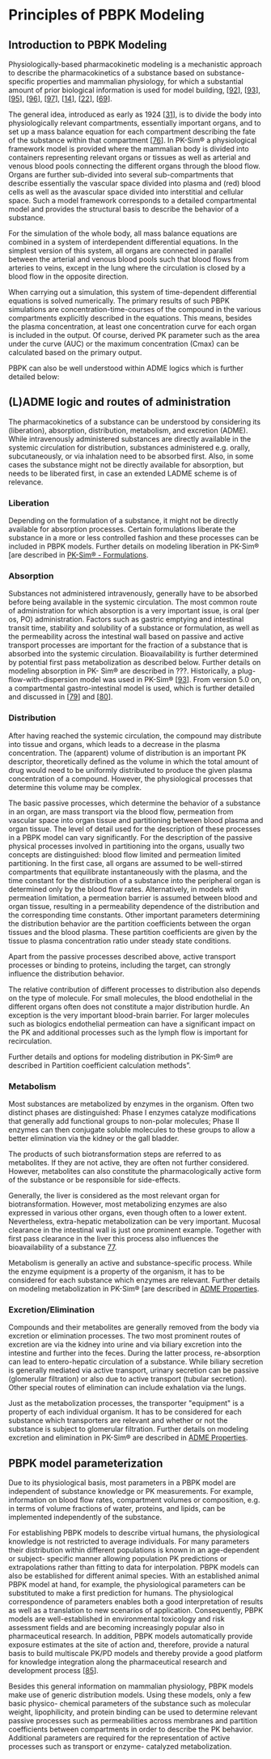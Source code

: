 # Principles of PBPK Modeling

## Introduction to PBPK Modeling

Physiologically-based pharmacokinetic modeling is a mechanistic approach to describe the pharmacokinetics of a substance based on substance-specific properties and mammalian physiology, for which a substantial amount of prior biological information is used for model building, \[[92](../references.md#92)\], \[[93](../references.md#93)\], \[[95](../references.md#95)\], \[[96](../references.md#96)\], \[[97](../references.md#97)\], \[[14](../references.md#14)\], \[[22](../references.md#22)\], \[[69](../references.md#69)\].

The general idea, introduced as early as 1924 \[[31](../references.md#31)\], is to divide the body into physiologically relevant compartments, essentially important organs, and to set up a mass balance equation for each compartment describing the fate of the substance within that compartment \[[76](../references.md#76)\]. In PK-Sim® a physiological framework model is provided where the mammalian body is divided into containers representing relevant organs or tissues as well as arterial and venous blood pools connecting the different organs through the blood flow. Organs are further sub-divided into several sub-compartments that describe essentially the vascular space divided into plasma and (red) blood cells as well as the avascular space divided into interstitial and cellular space. Such a model framework corresponds to a detailed compartmental model and provides the structural basis to describe the behavior of a substance.

For the simulation of the whole body, all mass balance equations are combined in a system of interdependent differential equations. In the simplest version of this system, all organs are connected in parallel between the arterial and venous blood pools such that blood flows from arteries to veins, except in the lung where the circulation is closed by a blood flow in the opposite direction.

When carrying out a simulation, this system of time-dependent differential equations is solved numerically. The primary results of such PBPK simulations are concentration-time-courses of the compound in the various compartments explicitly described in the equations. This means, besides the plasma concentration, at least one concentration curve for each organ is included in the output. Of course, derived PK parameter such as the area under the curve (AUC) or the maximum concentration (Cmax) can be calculated based on the primary output.

PBPK can also be well understood within ADME logics which is further detailed below:

## (L)ADME logic and routes of administration‌

The pharmacokinetics of a substance can be understood by considering its (liberation), absorption, distribution, metabolism, and excretion (ADME). While intravenously administered substances are directly available in the systemic circulation for distribution, substances administered e.g. orally, subcutaneously, or via inhalation need to be absorbed first. Also, in some cases the substance might not be directly available for absorption, but needs to be liberated first, in case an extended LADME scheme is of relevance.

### Liberation‌

Depending on the formulation of a substance, it might not be directly available for absorption processes. Certain formulations liberate the substance in a more or less controlled fashion and these processes can be included in PBPK models. Further details on modeling liberation in PK-Sim® [are described in [PK-Sim® - Formulations](../part-3/11-pk-sim-formulations.md).

### Absorption‌

Substances not administered intravenously, generally have to be absorbed before being available in the systemic circulation. The most common route of administration for which absorption is a very important issue, is oral (per os, PO) administration. Factors such as gastric emptying and intestinal transit time, stability and solubility of a substance or formulation, as well as the permeability across the intestinal wall based on passive and active transport processes are important for the fraction of a substance that is absorbed into the systemic circulation. Bioavailability is further determined by potential first pass metabolization as described below. Further details on modeling absorption in PK- Sim® are described in ???. Historically, a plug-flow-with-dispersion model was used in PK-Sim® \[[93](../references.md#93)\]. From version 5.0 on, a compartmental gastro-intestinal model is used, which is further detailed and discussed in \[[79](../references.md#79)\] and \[[80](../references.md#80)\].

### Distribution‌

After having reached the systemic circulation, the compound may distribute into tissue and organs, which leads to a decrease in the plasma concentration. The (apparent) volume of distribution is an important PK descriptor, theoretically defined as the volume in which the total amount of drug would need to be uniformly distributed to produce the given plasma concentration of a compound. However, the physiological processes that determine this volume may be complex.

The basic passive processes, which determine the behavior of a substance in an organ, are mass transport via the blood flow, permeation from vascular space into organ tissue and partitioning between blood plasma and organ tissue. The level of detail used for the description of these processes in a PBPK model can vary significantly. For the description of the passive physical processes involved in partitioning into the organs, usually two concepts are distinguished: blood flow limited and permeation limited partitioning. In the first case, all organs are assumed to be well-stirred compartments that equilibrate instantaneously with the plasma, and the time constant for the distribution of a substance into the peripheral organ is determined only by the blood flow rates. Alternatively, in models with permeation limitation, a permeation barrier is assumed between blood and organ tissue, resulting in a permeability dependence of the distribution and the corresponding time constants. Other important parameters determining the distribution behavior are the partition coefficients between the organ tissues and the blood plasma. These partition coefficients are given by the tissue to plasma concentration ratio under steady state conditions.

Apart from the passive processes described above, active transport processes or binding to proteins, including the target, can strongly influence the distribution behavior.

The relative contribution of different processes to distribution also depends on the type of molecule. For small molecules, the blood endothelial in the different organs often does not constitute a major distribution hurdle. An exception is the very important blood-brain barrier. For larger molecules such as biologics endothelial permeation can have a significant impact on the PK and additional processes such as the lymph flow is important for recirculation.

Further details and options for modeling distribution in PK-Sim® are described in Partition coefficient calculation methods”.

### Metabolism‌

Most substances are metabolized by enzymes in the organism. Often two distinct phases are distinguished: Phase I enzymes catalyze modifications that generally add functional groups to non-polar molecules; Phase II enzymes can then conjugate soluble molecules to these groups to allow a better elimination via the kidney or the gall bladder.

The products of such biotransformation steps are referred to as metabolites. If they are not active, they are often not further considered. However, metabolites can also constitute the pharmacologically active form of the substance or be responsible for side-effects.

Generally, the liver is considered as the most relevant organ for biotransformation. However, most metabolizing enzymes are also expressed in various other organs, even though often to a lower extent. Nevertheless, extra-hepatic metabolization can be very important. Mucosal clearance in the intestinal wall is just one prominent example. Together with first pass clearance in the liver this process also influences the bioavailability of a substance [77](../references.md#77).

Metabolism is generally an active and substance-specific process. While the enzyme equipment is a property of the organism, it has to be considered for each substance which enzymes are relevant. Further details on modeling metabolization in PK-Sim® [are described in [ADME Properties](../part-3/07-pk-sim-compounds-definition-and-work-flow.md#adme-properties).

### Excretion/Elimination‌

Compounds and their metabolites are generally removed from the body via excretion or elimination processes. The two most prominent routes of excretion are via the kidney into urine and via biliary excretion into the intestine and further into the feces. During the latter process, re-absorption can lead to entero-hepatic circulation of a substance. While biliary secretion is generally mediated via active transport, urinary secretion can be passive (glomerular filtration) or also due to active transport (tubular secretion). Other special routes of elimination can include exhalation via the lungs.

Just as the metabolization processes, the transporter "equipment" is a property of each individual organism. It has to be considered for each substance which transporters are relevant and whether or not the substance is subject to glomerular filtration. Further details on modeling excretion and elimination in PK-Sim® are described in [ADME Properties](../part-3/07-pk-sim-compounds-definition-and-work-flow.md#adme-properties).

## PBPK model parameterization‌

Due to its physiological basis, most parameters in a PBPK model are independent of substance knowledge or PK measurements. For example, information on blood flow rates, compartment volumes or composition, e.g. in terms of volume fractions of water, proteins, and lipids, can be implemented independently of the substance.

For establishing PBPK models to describe virtual humans, the physiological knowledge is not restricted to average individuals. For many parameters their distribution within different populations is known in an age-dependent or subject- specific manner allowing population PK predictions or extrapolations rather than fitting to data for interpolation. PBPK models can also be established for different animal species. With an established animal PBPK model at hand, for example, the physiological parameters can be substituted to make a first prediction for humans. The physiological correspondence of parameters enables both a good interpretation of results as well as a translation to new scenarios of application. Consequently, PBPK models are well-established in environmental toxicology and risk assessment fields and are becoming increasingly popular also in pharmaceutical research. In addition, PBPK models automatically provide exposure estimates at the site of action and, therefore, provide a natural basis to build multiscale PK/PD models and thereby provide a good platform for knowledge integration along the pharmaceutical research and development process \[[85](../references.md#85)\].

Besides this general information on mammalian physiology, PBPK models make use of generic distribution models. Using these models, only a few basic physico- chemical parameters of the substance such as molecular weight, lipophilicity, and protein binding can be used to determine relevant passive processes such as permeabilities across membranes and partition coefficients between compartments in order to describe the PK behavior. Additional parameters are required for the representation of active processes such as transport or enzyme- catalyzed metabolization.